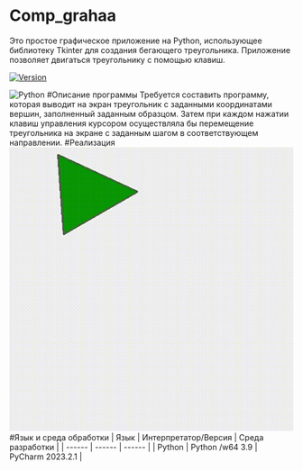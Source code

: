 # Comp_grahaa
Это простое графическое приложение на Python, использующее библиотеку Tkinter для создания бегающего треугольника. Приложение позволяет двигаться треугольнику с помощью клавиш.

[![Version](https://img.shields.io/badge/Version-1.0.0-blue.svg)](https://github.com/ValeriaMordyashova/comp_grahaa)

![Python](https://img.shields.io/badge/Python-3.9-purple)
#Описание программы 
Требуется составить программу, которая выводит на экран треугольник с заданными координатами вершин, заполненный заданным образцом. Затем при каждом нажатии клавиш управления курсором осуществляла бы перемещение треугольника на экране с заданным шагом в соответствующем направлении. 
#Реализация
![GIF](https://raw.githubusercontent.com/ValeriaMordyashova/Comp_grahaa/master/Лабораторная-работа-№1.gif)
#Язык и среда обработки
| Язык | Интерпретатор/Версия | Среда разработки | 
| ------ | ------ | ------ |
| Python | Python /w64 3.9 | PyCharm 2023.2.1 |
